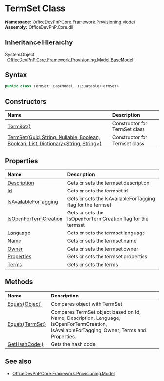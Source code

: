 # TermSet Class
  

**Namespace:** [OfficeDevPnP.Core.Framework.Provisioning.Model](OfficeDevPnP.Core.Framework.Provisioning.Model.md)  
**Assembly:** OfficeDevPnP.Core.dll  
## Inheritance Hierarchy
System.Object  
&ensp;[OfficeDevPnP.Core.Framework.Provisioning.Model.BaseModel](OfficeDevPnP.Core.Framework.Provisioning.Model.BaseModel.md)  
## Syntax
```C#
public class TermSet: BaseModel, IEquatable<TermSet>
```
## Constructors
|**Name**|**Description**|
|:-----|:-----|
| [TermSet()](OfficeDevPnP.Core.Framework.Provisioning.Model.TermSet.ctor1.md) | Constructor for TermSet class 
| [TermSet(Guid, String, Nullable<Int32>, Boolean, Boolean, List<Term>, Dictionary<String, String>)](OfficeDevPnP.Core.Framework.Provisioning.Model.TermSet.ctor2.md) | Constructor for Termset class 
## Properties
|**Name**|**Description**|
|:-----|:-----|
| [Description](OfficeDevPnP.Core.Framework.Provisioning.Model.TermSet.Description.md) | Gets or sets the termset description
| [Id](OfficeDevPnP.Core.Framework.Provisioning.Model.TermSet.Id.md) | Gets or sets the termset id
| [IsAvailableForTagging](OfficeDevPnP.Core.Framework.Provisioning.Model.TermSet.IsAvailableForTagging.md) | Gets or sets the IsAvailableForTagging flag for the termset
| [IsOpenForTermCreation](OfficeDevPnP.Core.Framework.Provisioning.Model.TermSet.IsOpenForTermCreation.md) | Gets or sets the IsOpenForTermCreation flag for the termset
| [Language](OfficeDevPnP.Core.Framework.Provisioning.Model.TermSet.Language.md) | Gets or sets the termset language
| [Name](OfficeDevPnP.Core.Framework.Provisioning.Model.TermSet.Name.md) | Gets or sets the termset name
| [Owner](OfficeDevPnP.Core.Framework.Provisioning.Model.TermSet.Owner.md) | Gets or sets the termset owner
| [Properties](OfficeDevPnP.Core.Framework.Provisioning.Model.TermSet.Properties.md) | Gets or sets the termset properties
| [Terms](OfficeDevPnP.Core.Framework.Provisioning.Model.TermSet.Terms.md) | Gets or sets the terms
## Methods
|**Name**|**Description**|
|:-----|:-----|
| [Equals(Object)](OfficeDevPnP.Core.Framework.Provisioning.Model.TermSet.3520ddbb.md) | Compares object with TermSet
| [Equals(TermSet)](OfficeDevPnP.Core.Framework.Provisioning.Model.TermSet.3057bd77.md) | Compares TermSet object based on Id, Name, Description, Language, IsOpenForTermCreation, IsAvailableForTagging, Owner, Terms and Properties.
| [GetHashCode()](OfficeDevPnP.Core.Framework.Provisioning.Model.TermSet.1c6872bd.md) | Gets the hash code
## See also
- [OfficeDevPnP.Core.Framework.Provisioning.Model](OfficeDevPnP.Core.Framework.Provisioning.Model.md)
